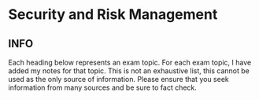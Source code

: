 # Security and Risk Management

## INFO
Each heading below represents an exam topic. For each exam topic, I have added my notes for that topic. This is not an exhaustive list, this cannot be used as the only source of information. Please ensure that you seek information from many sources and be sure to fact check.
